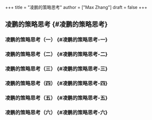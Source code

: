 +++
title = "凌鹏的策略思考"
author = ["Max Zhang"]
draft = false
+++

## 凌鹏的策略思考 {#凌鹏的策略思考}


### 凌鹏的策略思考（一） {#凌鹏的策略思考-一}


### 凌鹏的策略思考（二） {#凌鹏的策略思考-二}


### 凌鹏的策略思考（三） {#凌鹏的策略思考-三}


### 凌鹏的策略思考（四） {#凌鹏的策略思考-四}


### 凌鹏的策略思考（五） {#凌鹏的策略思考-五}


### 凌鹏的策略思考（六） {#凌鹏的策略思考-六}